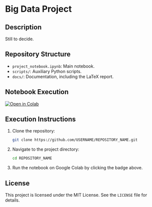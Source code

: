 # Big Data Project

## Description
Still to decide.

## Repository Structure
- `project_notebook.ipynb`: Main notebook.
- `scripts/`: Auxiliary Python scripts.
- `docs/`: Documentation, including the LaTeX report.

## Notebook Execution
[![Open in Colab](https://colab.research.google.com/assets/colab-badge.svg)](https://colab.research.google.com/drive/13bseDkSfcgTz04StqpVatyeik4W8qWIB)

## Execution Instructions
1. Clone the repository:
    ```bash
    git clone https://github.com/USERNAME/REPOSITORY_NAME.git
    ```
2. Navigate to the project directory:
    ```bash
    cd REPOSITORY_NAME
    ```
3. Run the notebook on Google Colab by clicking the badge above.

## License
This project is licensed under the MIT License. See the `LICENSE` file for details.
